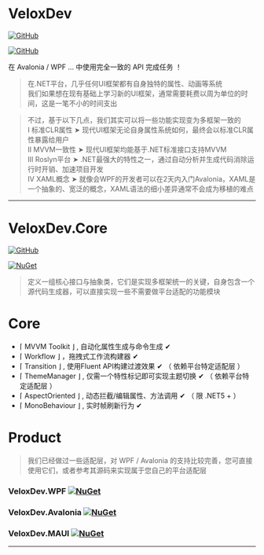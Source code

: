 ﻿# VeloxDev

[![GitHub](https://img.shields.io/badge/GitHub-Repository-blue?logo=github)](https://github.com/Axvser/VeloxDev)

[![GitHub](https://img.shields.io/badge/GitHub-Example-cyan?logo=github)](https://github.com/Axvser/VeloxDev/tree/master/Examples)

在 Avalonia / WPF … 中使用完全一致的 API 完成任务 ！

> 在.NET平台，几乎任何UI框架都有自身独特的属性、动画等系统<br>我们如果想在现有基础上学习新的UI框架，通常需要耗费以周为单位的时间，这是一笔不小的时间支出

> 不过，基于以下几点，我们其实可以将一些功能实现变为多框架一致的<br>Ⅰ 标准CLR属性 ➤
> 现代UI框架无论自身属性系统如何，最终会以标准CLR属性暴露给用户<br>Ⅱ MVVM一致性 ➤
> 现代UI框架均能基于.NET标准接口支持MVVM<br>Ⅲ Roslyn平台 ➤
> .NET最强大的特性之一，通过自动分析并生成代码消除运行时开销、加速项目开发<br>Ⅳ XAML概念 ➤
> 就像会WPF的开发者可以在2天内入门Avalonia，XAML是一个抽象的、宽泛的概念，XAML语法的细小差异通常不会成为移植的难点

---

# VeloxDev.Core

[![GitHub](https://img.shields.io/badge/GitHub-Repository-blue?logo=github)](https://github.com/Axvser/VeloxDev/tree/master/VeloxDev.Core)

[![NuGet](https://img.shields.io/nuget/v/VeloxDev.Core?color=green&logo=nuget)](https://www.nuget.org/packages/VeloxDev.Core/)

> 定义一组核心接口与抽象类，它们是实现多框架统一的关键，自身包含一个源代码生成器，可以直接实现一些不需要做平台适配的功能模块

# Core

- ⌈ MVVM Toolkit ⌋ , 自动化属性生成与命令生成 ✔
- ⌈ Workflow ⌋ ，拖拽式工作流构建器 ✔
- ⌈ Transition ⌋ , 使用Fluent API构建过渡效果 ✔ （ 依赖平台特定适配层 ）
- ⌈ ThemeManager ⌋ , 仅需一个特性标记即可实现主题切换 ✔ （ 依赖平台特定适配层 ）
- ⌈ AspectOriented ⌋ , 动态拦截/编辑属性、方法调用 ✔ （ 限 .NET5 + ）
- ⌈ MonoBehaviour ⌋ , 实时帧刷新行为 ✔

# Product

> 我们已经做过一些适配层，对 WPF / Avalonia 的支持比较完善，您可直接使用它们，或者参考其源码来实现属于您自己的平台适配层

### VeloxDev.WPF [![NuGet](https://img.shields.io/nuget/v/VeloxDev.WPF?color=green&logo=nuget)](https://www.nuget.org/packages/VeloxDev.WPF/)

### VeloxDev.Avalonia [![NuGet](https://img.shields.io/nuget/v/VeloxDev.Avalonia?color=green&logo=nuget)](https://www.nuget.org/packages/VeloxDev.Avalonia/)

### VeloxDev.MAUI  [![NuGet](https://img.shields.io/nuget/v/VeloxDev.MAUI?color=green&logo=nuget)](https://www.nuget.org/packages/VeloxDev.MAUI/)

---